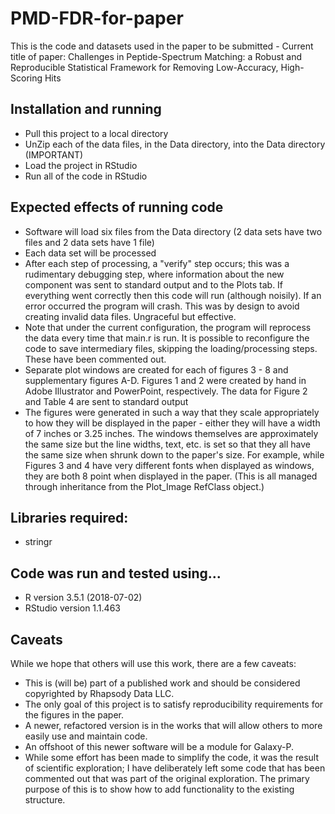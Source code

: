 # PMD-FDR-for-paper
This is the code and datasets used in the paper to be submitted - 
Current title of paper: Challenges in Peptide-Spectrum Matching: a Robust and Reproducible Statistical Framework for Removing Low-Accuracy, High-Scoring Hits 

## Installation and running
- Pull this project to a local directory
- UnZip each of the data files, in the Data directory, into the Data directory (IMPORTANT)
- Load the project in RStudio
- Run all of the code in RStudio

## Expected effects of running code
- Software will load six files from the Data directory (2 data sets have two files and 2 data sets have 1 file)
- Each data set will be processed
- After each step of processing, a "verify" step occurs; this was a rudimentary debugging step, where information about the new component was sent to standard output and to the Plots tab. If everything went correctly then this code will run (although noisily).  If an error occurred the program will crash.  This was by design to avoid creating invalid data files. Ungraceful but effective.
- Note that under the current configuration, the program will reprocess the data every time that main.r is run.  It is possible to reconfigure the code to save intermediary files, skipping the loading/processing steps.  These have been commented out.
- Separate plot windows are created for each of figures 3 - 8 and supplementary figures A-D. Figures 1 and 2 were created by hand in Adobe Illustrator and PowerPoint, respectively. The data for Figure 2 and Table 4 are sent to standard output
- The figures were generated in such a way that they scale appropriately to how they will be displayed in the paper - either they will have a width of 7 inches or 3.25 inches. The windows themselves are approximately the same size but the line widths, text, etc. is set so that they all have the same size when shrunk down to the paper's size. For example, while Figures 3 and 4 have very different fonts when displayed as windows, they are both 8 point when displayed in the paper. (This is all managed through inheritance from the Plot_Image RefClass object.)

## Libraries required:
- stringr

## Code was run and tested using...
- R version 3.5.1 (2018-07-02)
- RStudio version 1.1.463

## Caveats
While we hope that others will use this work, there are a few caveats:

- This is (will be) part of a published work and should be considered copyrighted by Rhapsody Data LLC.
- The only goal of this project is to satisfy reproducibility requirements for the figures in the paper.
- A newer, refactored version is in the works that will allow others to more easily use and maintain code.
- An offshoot of this newer software will be a module for Galaxy-P.
- While some effort has been made to simplify the code, it was the result of scientific exploration; I have deliberately left some code that has been commented out that was part of the original exploration.  The primary purpose of this is to show how to add functionality to the existing structure.
